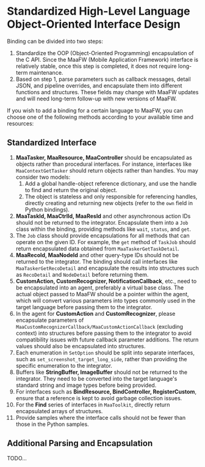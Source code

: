 # Standardized High-Level Language Object-Oriented Interface Design

Binding can be divided into two steps:

1. Standardize the OOP (Object-Oriented Programming) encapsulation of the C API. Since the MaaFW (Mobile Application Framework) interface is relatively stable, once this step is completed, it does not require long-term maintenance.
2. Based on step 1, parse parameters such as callback messages, detail JSON, and pipeline overrides, and encapsulate them into different functions and structures. These fields may change with MaaFW updates and will need long-term follow-up with new versions of MaaFW.

If you wish to add a binding for a certain language to MaaFW, you can choose one of the following methods according to your available time and resources:

## Standardized Interface

1. **MaaTasker, MaaResource, MaaController** should be encapsulated as objects rather than procedural interfaces. For instance, interfaces like `MaaContextGetTasker` should return objects rather than handles. You may consider two models:
    1. Add a global handle-object reference dictionary, and use the handle to find and return the original object.
    2. The object is stateless and only responsible for referencing handles, directly creating and returning new objects (refer to the `own` field in Python bindings).
2. **MaaTaskId, MaaCtrlId, MaaResId** and other asynchronous action IDs should not be returned to the integrator. Encapsulate them into a `Job` class within the binding, providing methods like `wait`, `status`, and `get`.
3. The `Job` class should provide encapsulations for all methods that can operate on the given ID. For example, the `get` method of `TaskJob` should return encapsulated data obtained from `MaaTaskerGetTaskDetail`.
4. **MaaRecoId, MaaNodeId** and other query-type IDs should not be returned to the integrator. The binding should call interfaces like `MaaTaskerGetRecoDetail` and encapsulate the results into structures such as `RecoDetail` and `NodeDetail` before returning them.
5. **CustomAction, CustomRecognizer, NotificationCallback**, etc., need to be encapsulated into an agent, preferably a virtual base class. The actual object passed to MaaFW should be a pointer within the agent, which will convert various parameters into types commonly used in the target language before passing them to the integrator.
6. In the agent for **CustomAction** and **CustomRecognizer**, please encapsulate parameters of `MaaCustomRecognizerCallback/MaaCustomActionCallback` (excluding context) into structures before passing them to the integrator to avoid compatibility issues with future callback parameter additions. The return values should also be encapsulated into structures.
7. Each enumeration in `SetOption` should be split into separate interfaces, such as `set_screenshot_target_long_side`, rather than providing the specific enumeration to the integrator.
8. Buffers like **StringBuffer, ImageBuffer** should not be returned to the integrator. They need to be converted into the target language's standard string and image types before being provided.
9. For interfaces such as **BindResource, BindController, RegisterCustom**, ensure that a reference is kept to avoid garbage collection issues.
10. For the **Find** series of interfaces in `MaaToolkit`, directly return encapsulated arrays of structures.
11. Provide samples where the interface calls should not be fewer than those in the Python samples.

## Additional Parsing and Encapsulation

TODO...
